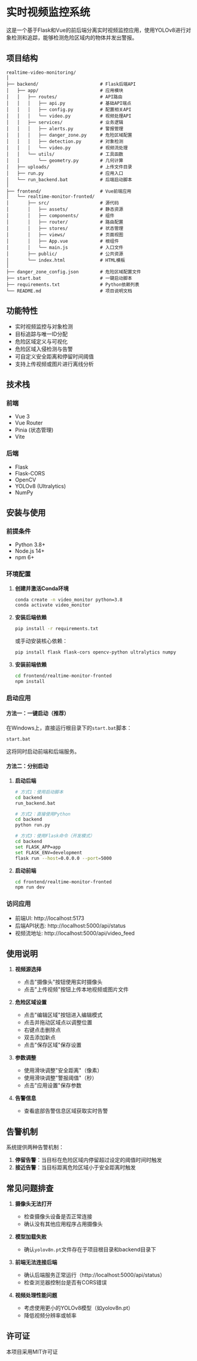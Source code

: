 # 实时视频监控系统

这是一个基于Flask和Vue的前后端分离实时视频监控应用，使用YOLOv8进行对象检测和追踪，能够检测危险区域内的物体并发出警报。

## 项目结构

```
realtime-video-monitoring/
│
├── backend/                       # Flask后端API
│   ├── app/                       # 应用模块
│   │   ├── routes/                # API路由
│   │   │   ├── api.py             # 基础API端点
│   │   │   ├── config.py          # 配置相关API
│   │   │   └── video.py           # 视频处理API
│   │   ├── services/              # 业务逻辑
│   │   │   ├── alerts.py          # 警报管理
│   │   │   ├── danger_zone.py     # 危险区域配置
│   │   │   ├── detection.py       # 对象检测
│   │   │   └── video.py           # 视频流处理
│   │   └── utils/                 # 工具函数
│   │       └── geometry.py        # 几何计算
│   ├── uploads/                   # 上传文件目录
│   ├── run.py                     # 应用入口
│   └── run_backend.bat            # 后端启动脚本
│
├── frontend/                      # Vue前端应用
│   └── realtime-monitor-fronted/
│       ├── src/                   # 源代码
│       │   ├── assets/            # 静态资源
│       │   ├── components/        # 组件
│       │   ├── router/            # 路由配置
│       │   ├── stores/            # 状态管理
│       │   ├── views/             # 页面视图
│       │   ├── App.vue            # 根组件
│       │   └── main.js            # 入口文件
│       ├── public/                # 公共资源
│       └── index.html             # HTML模板
│
├── danger_zone_config.json        # 危险区域配置文件
├── start.bat                      # 一键启动脚本
├── requirements.txt               # Python依赖列表
└── README.md                      # 项目说明文档
```

## 功能特性

- 实时视频监控与对象检测
- 目标追踪与唯一ID分配
- 危险区域定义与可视化
- 危险区域入侵检测与告警
- 可自定义安全距离和停留时间阈值
- 支持上传视频或图片进行离线分析

## 技术栈

### 前端
- Vue 3
- Vue Router
- Pinia (状态管理)
- Vite

### 后端
- Flask
- Flask-CORS
- OpenCV
- YOLOv8 (Ultralytics)
- NumPy

## 安装与使用

### 前提条件

- Python 3.8+
- Node.js 14+
- npm 6+

### 环境配置

1. **创建并激活Conda环境**

   ```bash
   conda create -n video_monitor python=3.8
   conda activate video_monitor
   ```

2. **安装后端依赖**

   ```bash
   pip install -r requirements.txt
   ```

   或手动安装核心依赖：

   ```bash
   pip install flask flask-cors opencv-python ultralytics numpy
   ```

3. **安装前端依赖**

   ```bash
   cd frontend/realtime-monitor-fronted
   npm install
   ```

### 启动应用

#### 方法一：一键启动（推荐）

在Windows上，直接运行根目录下的`start.bat`脚本：

```bash
start.bat
```

这将同时启动前端和后端服务。

#### 方法二：分别启动

1. **启动后端**

   ```bash
   # 方式1：使用启动脚本
   cd backend
   run_backend.bat
   
   # 方式2：直接使用Python
   cd backend
   python run.py
   
   # 方式3：使用Flask命令（开发模式）
   cd backend
   set FLASK_APP=app
   set FLASK_ENV=development
   flask run --host=0.0.0.0 --port=5000
   ```

2. **启动前端**

   ```bash
   cd frontend/realtime-monitor-fronted
   npm run dev
   ```

### 访问应用

- 前端UI: http://localhost:5173
- 后端API状态: http://localhost:5000/api/status
- 视频流地址: http://localhost:5000/api/video_feed

## 使用说明

1. **视频源选择**
   - 点击"摄像头"按钮使用实时摄像头
   - 点击"上传视频"按钮上传本地视频或图片文件

2. **危险区域设置**
   - 点击"编辑区域"按钮进入编辑模式
   - 点击并拖动区域点以调整位置
   - 右键点击删除点
   - 双击添加新点
   - 点击"保存区域"保存设置

3. **参数调整**
   - 使用滑块调整"安全距离"（像素）
   - 使用滑块调整"警报阈值"（秒）
   - 点击"应用设置"保存参数

4. **告警信息**
   - 查看底部告警信息区域获取实时告警

## 告警机制

系统提供两种告警机制：

1. **停留告警**：当目标在危险区域内停留超过设定的阈值时间时触发
2. **接近告警**：当目标距离危险区域小于安全距离时触发

## 常见问题排查

1. **摄像头无法打开**
   - 检查摄像头设备是否正常连接
   - 确认没有其他应用程序占用摄像头

2. **模型加载失败**
   - 确认`yolov8n.pt`文件存在于项目根目录和backend目录下

3. **前端无法连接后端**
   - 确认后端服务正常运行（http://localhost:5000/api/status）
   - 检查浏览器控制台是否有CORS错误

4. **视频处理性能问题**
   - 考虑使用更小的YOLOv8模型（如yolov8n.pt）
   - 降低视频分辨率或帧率

## 许可证

本项目采用MIT许可证
